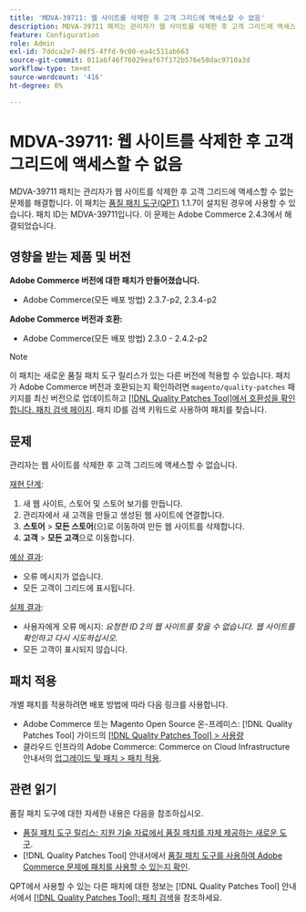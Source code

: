```yaml
---
title: 'MDVA-39711: 웹 사이트를 삭제한 후 고객 그리드에 액세스할 수 없음'
description: MDVA-39711 패치는 관리자가 웹 사이트를 삭제한 후 고객 그리드에 액세스할 수 없는 문제를 해결합니다. 이 패치는 [Quality Patches Tool (QPT)](https://experienceleague.adobe.com/en/docs/commerce-operations/tools/quality-patches-tool/quality-patches-tool-to-self-serve-quality-patches) 1.1.7이 설치된 경우 사용할 수 있습니다. 패치 ID는 MDVA-39711입니다. 이 문제는 Adobe Commerce 2.4.3에서 해결되었습니다.
feature: Configuration
role: Admin
exl-id: 7ddca2e7-86f5-4ffd-9c00-ea4c511ab663
source-git-commit: 011a6f46f76029eaf67f172b576e58dac9710a3d
workflow-type: tm+mt
source-wordcount: '416'
ht-degree: 0%

---
```


# MDVA-39711: 웹 사이트를 삭제한 후 고객 그리드에 액세스할 수 없음

MDVA-39711 패치는 관리자가 웹 사이트를 삭제한 후 고객 그리드에 액세스할 수 없는 문제를 해결합니다. 이 패치는 [품질 패치 도구(QPT)](https://experienceleague.adobe.com/en/docs/commerce-operations/tools/quality-patches-tool/quality-patches-tool-to-self-serve-quality-patches) 1.1.7이 설치된 경우에 사용할 수 있습니다. 패치 ID는 MDVA-39711입니다. 이 문제는 Adobe Commerce 2.4.3에서 해결되었습니다.

## 영향을 받는 제품 및 버전

**Adobe Commerce 버전에 대한 패치가 만들어졌습니다.**

* Adobe Commerce(모든 배포 방법) 2.3.7-p2, 2.3.4-p2

**Adobe Commerce 버전과 호환:**

* Adobe Commerce(모든 배포 방법) 2.3.0 - 2.4.2-p2

>[!NOTE]
>
>이 패치는 새로운 품질 패치 도구 릴리스가 있는 다른 버전에 적용할 수 있습니다. 패치가 Adobe Commerce 버전과 호환되는지 확인하려면 `magento/quality-patches` 패키지를 최신 버전으로 업데이트하고 [[!DNL Quality Patches Tool]에서 호환성을 확인합니다. 패치 검색 페이지](https://experienceleague.adobe.com/en/docs/commerce-operations/tools/quality-patches-tool/quality-patches-tool-to-self-serve-quality-patches). 패치 ID를 검색 키워드로 사용하여 패치를 찾습니다.

## 문제

관리자는 웹 사이트를 삭제한 후 고객 그리드에 액세스할 수 없습니다.

<u>재현 단계</u>:

1. 새 웹 사이트, 스토어 및 스토어 보기를 만듭니다.
1. 관리자에서 새 고객을 만들고 생성된 웹 사이트에 연결합니다.
1. **스토어** > **모든 스토어**(으)로 이동하여 만든 웹 사이트를 삭제합니다.
1. **고객** > **모든 고객**&#x200B;으로 이동합니다.

<u>예상 결과</u>:

* 오류 메시지가 없습니다.
* 모든 고객이 그리드에 표시됩니다.

<u>실제 결과</u>:

* 사용자에게 오류 메시지: *요청한 ID 2의 웹 사이트를 찾을 수 없습니다. 웹 사이트를 확인하고 다시 시도하십시오.*
* 모든 고객이 표시되지 않습니다.

## 패치 적용

개별 패치를 적용하려면 배포 방법에 따라 다음 링크를 사용합니다.

* Adobe Commerce 또는 Magento Open Source 온-프레미스: [!DNL Quality Patches Tool] 가이드의 [[!DNL Quality Patches Tool] > 사용량](/help/tools/quality-patches-tool/usage.md)
* 클라우드 인프라의 Adobe Commerce: Commerce on Cloud Infrastructure 안내서의 [업그레이드 및 패치 > 패치 적용](https://experienceleague.adobe.com/docs/commerce-cloud-service/user-guide/develop/upgrade/apply-patches.html).

## 관련 읽기

품질 패치 도구에 대한 자세한 내용은 다음을 참조하십시오.

* [품질 패치 도구 릴리스: 지원 기술 자료에서 품질 패치를 자체 제공하는 새로운 도구](https://experienceleague.adobe.com/en/docs/commerce-operations/tools/quality-patches-tool/quality-patches-tool-to-self-serve-quality-patches).
* [!DNL Quality Patches Tool] 안내서에서 [품질 패치 도구를 사용하여 Adobe Commerce 문제에 패치를 사용할 수 있는지 확인](/help/tools/quality-patches-tool/patches-available-in-qpt/check-patch-for-magento-issue-with-magento-quality-patches.md).

QPT에서 사용할 수 있는 다른 패치에 대한 정보는 [!DNL Quality Patches Tool] 안내서에서 [[!DNL Quality Patches Tool]: 패치 검색](https://experienceleague.adobe.com/tools/commerce-quality-patches/index.html)을 참조하세요.
